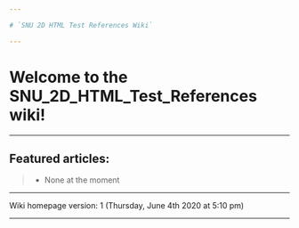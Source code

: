 ```yaml
---

# `SNU 2D HTML Test References Wiki`

---
```


# Welcome to the SNU_2D_HTML_Test_References wiki!

---

## Featured articles:

> * None at the moment

---

Wiki homepage version: 1 (Thursday, June 4th 2020 at 5:10 pm)

---
